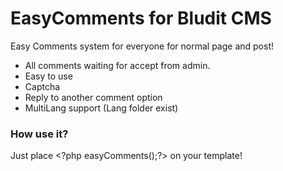 # EasyComments for Bludit CMS

 Easy Comments system for everyone for normal page and post!


- All comments waiting for accept from admin.
- Easy to use
- Captcha
- Reply to another comment option
- MultiLang support (Lang folder exist)

### How use it?
Just place &lt;?php easyComments();?&gt;  on your template!
